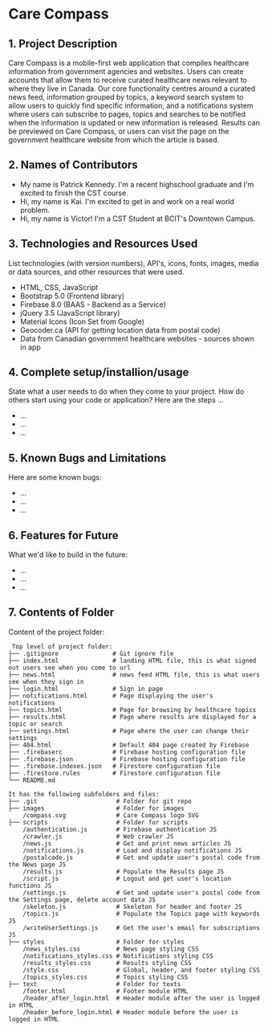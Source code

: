 # Care Compass

## 1. Project Description

Care Compass is a mobile-first web application that compiles healthcare information from government agencies and websites. Users can create accounts that allow them to receive curated healthcare news relevant to where they live in Canada. Our core functionality centres around a curated news feed, information grouped by topics, a keyword search system to allow users to quickly find specific information, and a notifications system where users can subscribe to pages, topics and searches to be notified when the information is updated or new information is released. Results can be previewed on Care Compass, or users can visit the page on the government healthcare website from which the article is based.

## 2. Names of Contributors

-   My name is Patrick Kennedy. I'm a recent highschool graduate and I'm excited to finish the CST course.
-   Hi, my name is Kai. I'm excited to get in and work on a real world problem.
-   Hi, my name is Victor! I'm a CST Student at BCIT's Downtown Campus.

## 3. Technologies and Resources Used

List technologies (with version numbers), API's, icons, fonts, images, media or data sources, and other resources that were used.

-   HTML, CSS, JavaScript
-   Bootstrap 5.0 (Frontend library)
-   Firebase 8.0 (BAAS - Backend as a Service)
-   jQuery 3.5 (JavaScript library)
-   Material Icons (Icon Set from Google)
-   Geocoder.ca (API for getting location data from postal code)
-   Data from Canadian government healthcare websites - sources shown in app

## 4. Complete setup/installion/usage

State what a user needs to do when they come to your project. How do others start using your code or application?
Here are the steps ...

-   ...
-   ...
-   ...

## 5. Known Bugs and Limitations

Here are some known bugs:

-   ...
-   ...
-   ...

## 6. Features for Future

What we'd like to build in the future:

-   ...
-   ...
-   ...

## 7. Contents of Folder

Content of the project folder:

```
 Top level of project folder:
├── .gitignore               # Git ignore file
├── index.html               # landing HTML file, this is what signed out users see when you come to url
├── news.html                # news feed HTML file, this is what users see when they sign in
├── login.html               # Sign in page
├── notifications.html       # Page displaying the user's notifications
├── topics.html              # Page for browsing by healthcare topics
├── results.html             # Page where results are displayed for a topic or search
├── settings.html            # Page where the user can change their settings
├── 404.html                 # Default 404 page created by Firebase
├── .firebaserc              # Firebase hosting configuration file
├── .firebase.json           # Firebase hosting configuration file
├── .firebase.indexes.json   # Firestore configuration file
├── .firestore.rules         # Firestore configuration file
└── README.md

It has the following subfolders and files:
├── .git                      # Folder for git repo
├── images                    # Folder for images
    /compass.svg              # Care Compass logo SVG
├── scripts                   # Folder for scripts
    /authentication.js        # Firebase authentication JS
    /crawler.js               # Web crawler JS
    /news.js                  # Get and print news articles JS
    /notifications.js         # Load and display notifications JS
    /postalcode.js            # Get and update user's postal code from the News page JS
    /results.js               # Populate the Results page JS
    /script.js                # Logout and get user's location functions JS
    /settings.js              # Get and update user's postal code from the Settings page, delete account data JS
    /skeleton.js              # Skeleton for header and footer JS
    /topics.js                # Populate the Topics page with keywords JS
    /writeUserSettings.js     # Get the user's email for subscriptions JS
├── styles                    # Folder for styles
    /news_styles.css          # News page styling CSS
    /notifications_styles.css # Notifications styling CSS
    /results_styles.css       # Results styling CSS
    /style.css                # Global, header, and footer styling CSS
    /topics_styles.css        # Topics styling CSS
├── text                      # Folder for texts
    /footer.html              # Footer module HTML
    /header_after_login.html  # Header module after the user is logged in HTML
    /header_before_login.html # Header module before the user is logged in HTML


```
